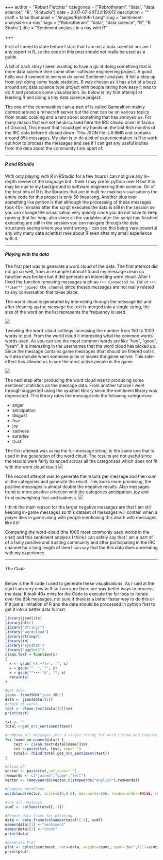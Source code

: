 +++
author = "Robert Fletcher"
categories = ["Robrotheram", "data", "data science", "R", "R Studio"]
date = 2017-07-24T22:19:01Z
description = ""
draft = false
thumbnail = "/images/Rplot06-1.png"
slug = "sentiment-analysis-in-a-day"
tags = ["Robrotheram", "data", "data science", "R", "R Studio"]
title = "Sentiment analysis in a day with R"

+++


First of I need to state before I start that I am not a data scientist nor am I any expert in R, so the code in this post should not really be used as a guide. 

A bit of back story I been wanting to have a go at doing something that is more data science then some other software engineering project. A good hello world seemed to me was do some Sentiment analysis, it felt a step up from just doing some basic statistics.
R was chosen as it has a bit of a buzz around any data science type project with people raving how easy it was to do X and produce some visualisation. So below is my first attempt at learning R and doing a tiny data science project.

The one of the communities I am a part of is called Gamealtion mainly centred around a minecraft server but the chat can be on various topics from music cooking and a rant about something that has annoyed us. For many reason that will not be discussed here the IRC closed down in favour of Discord, This meant that I could get my hands on the last 6ish months of the IRC data before it closed down. This JSON file is 8.6MB and contains around 85k messages. My plan is to do a bit of experimentation in R to work out how to process the messages and see if I can get any useful incites from the data about the community I am apart of.

---
##### R and RStudio

With only playing with R in RStudio for a few hours I can not give any in-depth review of the language but I think I may prefer python over R but this may be due to my background in software engineering then science. On of the best bits of R is the libraries that are in built for making visualisations the entire code for this project is only 50 lines long. Another plus over something like python is that although the processing of these messages took 40+ minutes after the script executes the data is still in the session so you can change the visualisation very quickly since you do not have to keep running that for-loop. also since all the variables after the script has finished executing are still in the session you can navigate through the data structures seeing where you went wrong. I can see this being vary powerful any why many data scientist rave about R even after my small experience with it. 

---
##### Playing with the data
The first part was to generate a word cloud of the data. The first attempt did not go so well, from an example tutorial I found my message clean up function was broken but it did generate an interesting word cloud. After I fixed the function removing messages such as `••• Connected to IRC` or `••• **user** joined the channel` since theses messages are not really related to any conversation that takes place.

The world cloud is generated by interesting through the message list and after cleaning up the message the text is merged into a single string, the size of the word on the list represents the frequency is used.  

![](/images/Rplot02.png)

Tweaking the word-cloud settings increasing the number from 150 to 1000 words to plot. From the world cloud it interesting what the common words words used. As you can see the most common words are like  "hey", "good", "yeah". 
It is interesting in the usernames that the word cloud has picked up. Since the message contains game messages (that should be filtered out) it will also include when someone joins or leaves the game server. This side-effect has allowed us to see the most active people in the game. 

![](/images/Rplot06.png)



The next step after producing the word cloud was to producing some sentiment statistics on the message data. From another tutorial I went through suggested using the syuzhet library since the sentiment library was deprecated. This library rates the message into the following categorises:

- anger
- anticipation
- disgust
- fear
- joy
- sadness 
- surprise
- trust
 
The first attempt was using the full message string, ie the same one that is used in the generation of the word cloud. The results are not useful since the results were fairly balanced across all the categorises which does not fit with the word cloud result
![](/images/Rplot08.png)

The second attempt was to generate the results per message and then sum all the categories and generate the result. This looks more promising, the positive messages is almost double the negative results. Also messages trend to more positive direction with the  categories anticipation, joy and trust  outweighing fear and sadness. 
![](/images/Rplot033.png)

I think the main reason for the larger negative messages are that I am still keeping in-game messages so this dataset of messages will contain when a player dies in game along with people mentioning this death with messages like `RIP`

Comparing the word-cloud (the 1000 most commonly used words in the chat) and this sentiment analysis I think I can safely say that I am a part of of a fairly positive and trusting community and after participating in the IRC channel for a long length of time I can say that the this data does correlating with my experience. 

---
###### The Code

Below is the R code I used to generate these visualisations. As I said at the start I am very new to R so I am sure there are way better ways to process the data. It took 40+ mins for the Code to execute the for loop to iterate over the 85k messages, not sure if there is a better faster way to do this or if it just a limitation of R and the data should be processed in python first to get it into a better data format. 

````R
library(jsonlite)
library(httr)
library("stringr")
library("wordcloud")
library(stringr) 
library(tm) 
library('syuzhet')
library("ggplot2")
clean.text = function(x)
{
  x <- gsub('<(.+?)>', '', x)
  x = gsub("^  ", "", x)
  x = gsub("^•••.*$", "", x)
  return(x)
}

#get data
json<- fromJSON("json URL")
data <- json$data[[1]]
#check it works
test <- clean.text(data[[1]]$m)
print(test)

txt <- ""
total <-get_nrc_sentiment(test)

#combine all messages into a single string for word clound and compute Sentiment analysis per message
for (name in names(data)) {
    test <- clean.text(data[[name]]$m)
    txt <-paste(txt, test, sep=" ")
    total<- rbind(total,get_nrc_sentiment(test))
}

#Clean UP
vector <- paste(txt,collapse=" ")
remwords <- c("joined","game","left")
vector <- removeWords(vector,c(stopwords("english"),remwords))

#Compute WordCloud
wordcloud(vector, scale=c(5,0.6), max.words=150, random.order=FALSE, rot.per=0.35,colors=brewer.pal(8,"Dark2"))

#sum all analysis
sumT <- colSums(total[,-1])

#Format data frame for plotting
data <- data.frame(colnames(total)[-1], sumT)
names(data)[1] <-"sentiment"
names(data)[2] <-"count"
print(data)

#Generate Plot
plot <- qplot(sentiment, data=data, weight=count, geom="bar",fill=sentiment)+ggtitle("Discussion sentiments")
print(plot)
```

